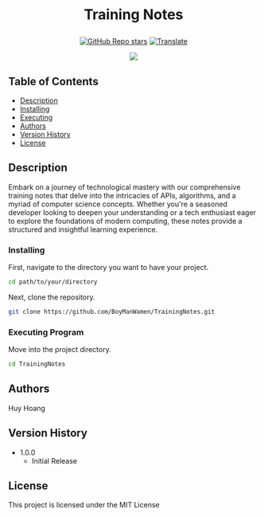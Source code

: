<h1 align="center"> 
   <p>Training Notes</p>
</h1>

<div align="center">

<a href="https://github.com/BoyManWamen/TrainingNotes/stargazers">![GitHub Repo stars](https://img.shields.io/github/stars/BoyManWamen/TrainingNotes?style=social)</a>
<a href="https://github-com.translate.goog/BoyManWamen/TrainingNotes/blob/main/README.md?_x_tr_sl=auto&_x_tr_tl=en&_x_tr_hl=en&_x_tr_pto=wapp">![Translate](https://img.shields.io/badge/Translate-blue)</a>
</div>

<div align="center">
<img src="https://media.giphy.com/media/v1.Y2lkPTc5MGI3NjExcWtodm1kcHZrMmtoeXdyZnltZ2pha3ByZnJqeGc4ZHh3bXU2YThndyZlcD12MV9pbnRlcm5hbF9naWZfYnlfaWQmY3Q9Zw/eljCVpMrhepUSgZaVP/giphy-downsized-large.gif"/>
</div>

## Table of Contents

* [Description](#description)
* [Installing](#installing)
* [Executing](#executing-program)
* [Authors](#authors)
* [Version History](#version-history)
* [License](#license)

## Description

Embark on a journey of technological mastery with our comprehensive training notes that delve into the intricacies of APIs, algorithms, and a myriad of computer science concepts. Whether you're a seasoned developer looking to deepen your understanding or a tech enthusiast eager to explore the foundations of modern computing, these notes provide a structured and insightful learning experience.

### Installing

First, navigate to the directory you want to have your project.
```sh
cd path/to/your/directory
```

Next, clone the repository.
```sh
git clone https://github.com/BoyManWamen/TrainingNotes.git
```

### Executing Program

Move into the project directory.
```sh
cd TrainingNotes
```

## Authors

Huy Hoang

## Version History

* 1.0.0
    * Initial Release

## License

This project is licensed under the MIT License
